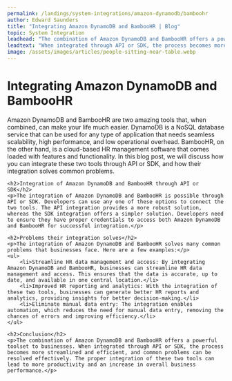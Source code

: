 ```yaml
---
permalink: /landings/system-integrations/amazon-dynamodb/bamboohr
author: Edward Saunders
title: "Integrating Amazon DynamoDB and BambooHR | Blog"
topic: System Integration
leadhead: "The combination of Amazon DynamoDB and BambooHR offers a powerful toolset to businesses"
leadtext: "When integrated through API or SDK, the process becomes more streamlined and efficient, and common problems can be resolved effectively. The proper integration of these two tools can lead to more productivity and an increase in overall business performance."
image: /assets/images/articles/people-sitting-near-table.webp
---
```

<div class="arttext">	<h1>Integrating Amazon DynamoDB and BambooHR</h1>
	<p>Amazon DynamoDB and BambooHR are two amazing tools that, when combined, can make your life much easier. DynamoDB is a NoSQL database service that can be used for any type of application that needs seamless scalability, high performance, and low operational overhead. BambooHR, on the other hand, is a cloud-based HR management software that comes loaded with features and functionality. In this blog post, we will discuss how you can integrate these two tools through API or SDK, and how their integration solves common problems.</p>

	<h2>Integration of Amazon DynamoDB and BambooHR through API or SDK</h2>
	<p>The integration of Amazon DynamoDB and BambooHR is possible through API or SDK. Developers can use any one of these options to connect the two tools. The API integration provides a more robust solution, whereas the SDK integration offers a simpler solution. Developers need to ensure they have proper credentials to access both Amazon DynamoDB and BambooHR for successful integration.</p>

	<h2>Problems their integration solves</h2>
	<p>The integration of Amazon DynamoDB and BambooHR solves many common problems that businesses face. Here are a few examples:</p>
	<ul>
		<li>Streamline HR data management and access: By integrating Amazon DynamoDB and BambooHR, businesses can streamline HR data management and access. This ensures that the data is accurate, up to date, and available in one central location.</li>
		<li>Improved HR reporting and analytics: With the integration of these two tools, businesses can generate better HR reports and analytics, providing insights for better decision-making.</li>
		<li>Eliminate manual data entry: The integration enables automation, which reduces the need for manual data entry, removing the chances of errors and improving efficiency.</li>
	</ul>

	<h2>Conclusion</h2>
	<p>The combination of Amazon DynamoDB and BambooHR offers a powerful toolset to businesses. When integrated through API or SDK, the process becomes more streamlined and efficient, and common problems can be resolved effectively. The proper integration of these two tools can lead to more productivity and an increase in overall business performance.</p>
</div>